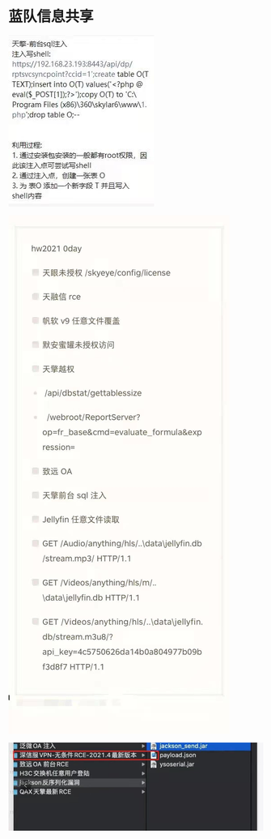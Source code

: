 # 蓝队信息共享
![](%E8%93%9D%E9%98%9F%E4%BF%A1%E6%81%AF%E5%85%B1%E4%BA%AB/ea0617a971c43f60554c33c62423bef.jpg)

![](%E8%93%9D%E9%98%9F%E4%BF%A1%E6%81%AF%E5%85%B1%E4%BA%AB/15cd9f830dd8c2df264895de1c253c1.jpg)

![](%E8%93%9D%E9%98%9F%E4%BF%A1%E6%81%AF%E5%85%B1%E4%BA%AB/644c4c917cf1aa940f1a720ea27ada9.jpg)